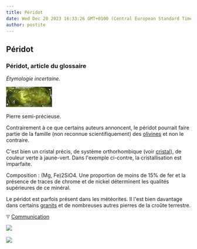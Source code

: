 ```yaml
---
title: Péridot
date: Wed Dec 20 2023 16:33:26 GMT+0100 (Central European Standard Time)
author: postite
---
```


## Péridot
### Péridot, article du glossaire
 _Étymologie incertaine._

[![](images/peridot.jpg)](quinoussommes.html#catherinelisack)

Pierre semi-précieuse.

Contrairement à ce que certains auteurs annoncent, le péridot pourrait faire partie de la famille (non reconnue scientifiquement) des [olivines](olivine.html) et non le contraire.

C'est bien un cristal précis, de système orthorhombique (voir [cristal](cristal.html)), de couleur verte à jaune-vert. Dans l'exemple ci-contre, la cristallisation est imparfaite.

Composition : (Mg, Fe)2SiO4. Une proportion de moins de 15% de fer et la présence de traces de chrome et de nickel déterminent les qualités supérieures de ce minéral.

Le péridot est parfois présent dans les météorites. Il l'est bien davantage dans certains [granits](granit.html) et de nombreuses autres pierres de la croûte terrestre.



![](images/flechebas.gif) [Communication](http://www.artrealite.com/annonceurs.htm) 

[![](https://cbonvin.fr/sites/regie.artrealite.com/visuels/campagne1.png)](index-2.html#20131014)

![](https://cbonvin.fr/sites/regie.artrealite.com/visuels/campagne2.png)